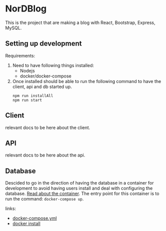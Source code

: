 # NorDBlog

This is the project that are making a blog with React, Bootstrap, Express, MySQL.

## Setting up development

Requirements:  

1. Need to have following things installed:
    - Nodejs
    - docker/docker-compose
2. Once installed should be able to run the following command to have the client, api and db started up.
    ```shell
    npm run installAll
    npm run start
    ```

## Client

relevant docs to be here about the client.

## API

relevant docs to be here about the api.

## Database

Descided to go in the direction of having the database in a container for development to avoid having users install and deal with configuring the database. [Read about the container](https://hub.docker.com/_/mysql/). The entry point for this container is to run the command: `docker-compose up`. 

links:
- [docker-compose.yml](https://docs.docker.com/compose/compose-file/)
- [docker install](https://docs.docker.com/get-docker/)